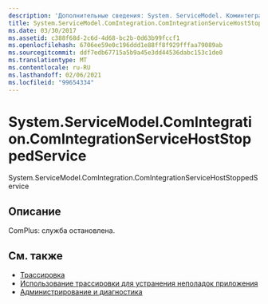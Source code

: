 ```yaml
---
description: 'Дополнительные сведения: System. ServiceModel. Коминтегратион. Коминтегратионсервицехостстоппедсервице'
title: System.ServiceModel.ComIntegration.ComIntegrationServiceHostStoppedService
ms.date: 03/30/2017
ms.assetid: c388f68d-2c6d-4d68-bc2b-0d63b99fccf1
ms.openlocfilehash: 6706ee59e0c196ddd1e88ff8f929fffaa79089ab
ms.sourcegitcommit: ddf7edb67715a5b9a45e3dd44536dabc153c1de0
ms.translationtype: MT
ms.contentlocale: ru-RU
ms.lasthandoff: 02/06/2021
ms.locfileid: "99654334"
---
```

# <a name="systemservicemodelcomintegrationcomintegrationservicehoststoppedservice"></a>System.ServiceModel.ComIntegration.ComIntegrationServiceHostStoppedService

System.ServiceModel.ComIntegration.ComIntegrationServiceHostStoppedService  
  
## <a name="description"></a>Описание  

 ComPlus: служба остановлена.  
  
## <a name="see-also"></a>См. также

- [Трассировка](index.md)
- [Использование трассировки для устранения неполадок приложения](using-tracing-to-troubleshoot-your-application.md)
- [Администрирование и диагностика](../index.md)
